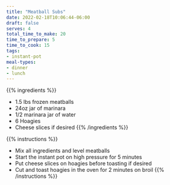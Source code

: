```yaml
---
title: "Meatball Subs"
date: 2022-02-18T10:06:44-06:00
draft: false
serves: 4
total_time_to_make: 20
time_to_prepare: 5
time_to_cook: 15
tags:
- instant-pot
meal-types:
- dinner
- lunch
---
```


{{% ingredients %}}
- 1.5 lbs frozen meatballs
- 24oz jar of marinara
- 1/2 marinara jar of water
- 6 Hoagies
- Cheese slices if desired
{{% /ingredients %}}

{{% instructions %}}
- Mix all ingredients and level meatballs
- Start the instant pot on high pressure for 5 minutes
- Put cheese slices on hoagies before toasting if desired
- Cut and toast hoagies in the oven for 2 minutes on broil
{{% /instructions %}}
